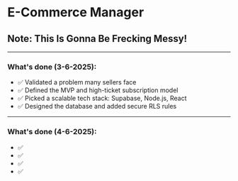 # E-Commerce Manager

## Note: This Is Gonna Be Frecking Messy!

---

### What's done (3-6-2025):

-   ✅ Validated a problem many sellers face
-   ✅ Defined the MVP and high-ticket subscription model
-   ✅ Picked a scalable tech stack: Supabase, Node.js, React
-   ✅ Designed the database and added secure RLS rules

---

### What's done (4-6-2025):

-   ✅
-   ✅
-   ✅
-   ✅
